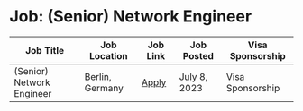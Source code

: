 # Job: (Senior) Network Engineer

| Job Title | Job Location | Job Link | Job Posted | Visa Sponsorship |
| --- | --- | --- | --- | --- |
| (Senior) Network Engineer | Berlin, Germany | [Apply](https://www.immobilienscout24.de/unternehmen/karriere/jobs/engineering/senior-network-engineer-5151595/) | July 8, 2023 | Visa Sponsorship |
